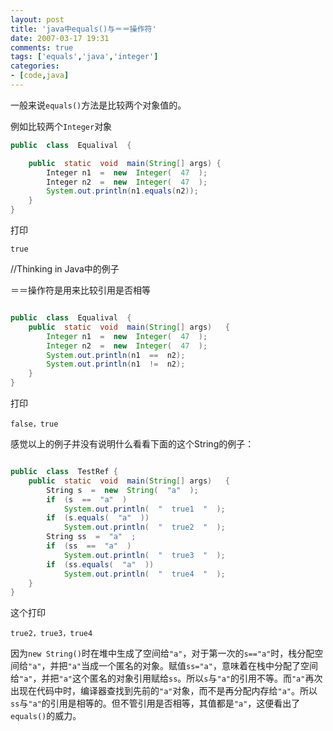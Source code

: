 ```yaml
---
layout: post
title: 'java中equals()与＝＝操作符'
date: 2007-03-17 19:31
comments: true
tags: ['equals','java','integer']
categories:
- [code,java]
---
```


一般来说`equals()`方法是比较两个对象值的。

例如比较两个`Integer`对象

```java
public  class  Equalival  {  

    public  static  void  main(String[] args) {  
        Integer n1  =  new  Integer(  47  );  
        Integer n2  =  new  Integer(  47  );  
        System.out.println(n1.equals(n2));  
    }
}
```


打印
```shell
true
```

//Thinking in Java中的例子

＝＝操作符是用来比较引用是否相等
```java

public  class  Equalival  {  
    public  static  void  main(String[] args)   {  
        Integer n1  =  new  Integer(  47  );  
        Integer n2  =  new  Integer(  47  );  
        System.out.println(n1  ==  n2);  
        System.out.println(n1  !=  n2);  
    }  
}

```


打印
```shell
false，true
```

感觉以上的例子并没有说明什么看看下面的这个String的例子：

```java

public  class  TestRef {  
    public  static  void  main(String[] args)   {  
        String s  =  new  String(  "a"  );  
        if  (s  ==  "a"  )  
            System.out.println(  "  true1  "  );  
        if  (s.equals(  "a"  ))  
            System.out.println(  "  true2  "  );  
        String ss  =  "a"  ;  
        if  (ss  ==  "a"  )  
            System.out.println(  "  true3  "  );  
        if  (ss.equals(  "a"  ))  
            System.out.println(  "  true4  "  );  
    }  
}  

```

这个打印
```shell
true2，true3，true4
```
因为`new String()`时在堆中生成了空间给`"a"`，对于第一次的`s=="a"`时，栈分配空间给`"a"`，并把`"a"`当成一个匿名的对象。赋值`ss="a"`，意味着在栈中分配了空间给`"a"`，并把`"a"`这个匿名的对象引用赋给`ss`。所以`s`与`"a"`的引用不等。而`"a"`再次出现在代码中时，编译器查找到先前的`"a"`对象，而不是再分配内存给`"a"`。所以`ss`与`"a"`的引用是相等的。但不管引用是否相等，其值都是`"a"`，这便看出了`equals()`的威力。

